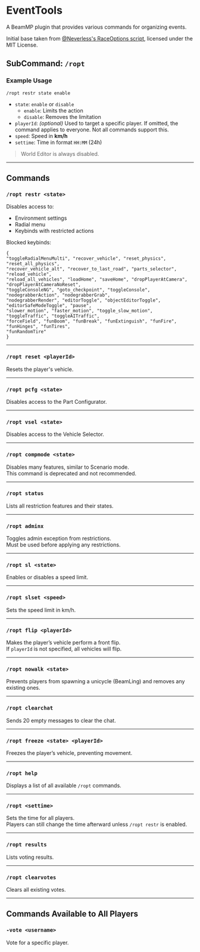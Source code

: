 # EventTools
A BeamMP plugin that provides various commands for organizing events.

Initial base taken from [@Neverless's RaceOptions script](https://github.com/OfficialLambdax/BeamMP-ServerScripts/tree/main/RaceOptions), licensed under the MIT License.

## SubCommand: `/ropt`

### Example Usage
`/ropt restr state enable`


- `state`: `enable` or `disable`  
  - `enable`: Limits the action  
  - `disable`: Removes the limitation  
- `playerId`: *(optional)* Used to target a specific player. If omitted, the command applies to everyone. Not all commands support this.  
- `speed`: Speed in **km/h**  
- `settime`: Time in format `HH:MM` (24h)  

> World Editor is always disabled.

---

## Commands

### `/ropt restr <state>`
Disables access to:
- Environment settings
- Radial menu
- Keybinds with restricted actions

Blocked keybinds:
```
{
"toggleRadialMenuMulti", "recover_vehicle", "reset_physics", "reset_all_physics",
"recover_vehicle_alt", "recover_to_last_road", "parts_selector", "reload_vehicle",
"reload_all_vehicles", "loadHome", "saveHome", "dropPlayerAtCamera", "dropPlayerAtCameraNoReset",
"toggleConsoleNG", "goto_checkpoint", "toggleConsole", "nodegrabberAction", "nodegrabberGrab",
"nodegrabberRender", "editorToggle", "objectEditorToggle", "editorSafeModeToggle", "pause",
"slower_motion", "faster_motion", "toggle_slow_motion", "toggleTraffic", "toggleAITraffic",
"forceField", "funBoom", "funBreak", "funExtinguish", "funFire", "funHinges", "funTires",
"funRandomTire"
}
```


---

### `/ropt reset <playerId>`
Resets the player's vehicle.

---

### `/ropt pcfg <state>`
Disables access to the Part Configurator.

---

### `/ropt vsel <state>`
Disables access to the Vehicle Selector.

---

### `/ropt compmode <state>`
Disables many features, similar to Scenario mode.  
This command is deprecated and not recommended.

---

### `/ropt status`
Lists all restriction features and their states.

---

### `/ropt adminx`
Toggles admin exception from restrictions.  
Must be used before applying any restrictions.

---

### `/ropt sl <state>`
Enables or disables a speed limit.

---

### `/ropt slset <speed>`
Sets the speed limit in km/h.

---

### `/ropt flip <playerId>`
Makes the player’s vehicle perform a front flip.  
If `playerId` is not specified, all vehicles will flip.

---

### `/ropt nowalk <state>`
Prevents players from spawning a unicycle (BeamLing) and removes any existing ones.

---

### `/ropt clearchat`
Sends 20 empty messages to clear the chat.

---

### `/ropt freeze <state> <playerId>`
Freezes the player’s vehicle, preventing movement.

---

### `/ropt help`
Displays a list of all available `/ropt` commands.

---

### `/ropt <settime>`
Sets the time for all players.  
Players can still change the time afterward unless `/ropt restr` is enabled.

---

### `/ropt results`
Lists voting results.

---

### `/ropt clearvotes`
Clears all existing votes.

---

## Commands Available to All Players

### `-vote <username>`
Vote for a specific player.
